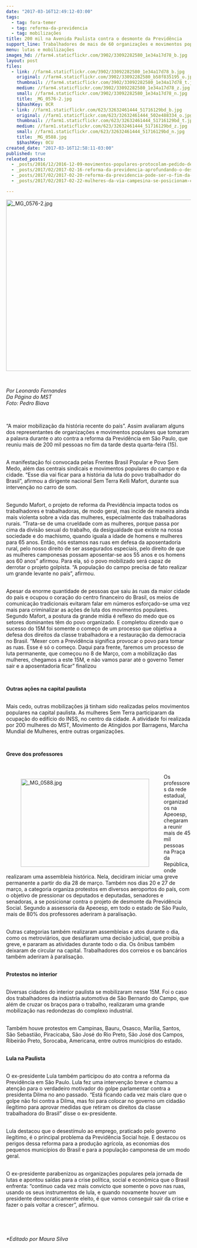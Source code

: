 ```yaml
---
date: "2017-03-16T12:49:12-03:00"
tags:
  - tag: fora-temer
  - tag: reforma-da-previdencia
  - tag: mobilizações
title: 200 mil na Avenida Paulista contra o desmonte da Previdência
support_line: Trabalhadores de mais de 60 organizações e movimentos populares realizaram ações durante toda a jornada do 15M
menu: lutas e mobilizações
images_hd: //farm4.staticflickr.com/3902/33092282580_1e34a17d78_b.jpg
layout: post
files:
  - link: //farm4.staticflickr.com/3902/33092282580_1e34a17d78_b.jpg
    original: //farm4.staticflickr.com/3902/33092282580_b58f835195_o.jpg
    thumbnail: //farm4.staticflickr.com/3902/33092282580_1e34a17d78_t.jpg
    medium: //farm4.staticflickr.com/3902/33092282580_1e34a17d78_z.jpg
    small: //farm4.staticflickr.com/3902/33092282580_1e34a17d78_n.jpg
    title: _MG_0576-2.jpg
    $$hashKey: 0CR
  - link: //farm1.staticflickr.com/623/32632461444_51716129bd_b.jpg
    original: //farm1.staticflickr.com/623/32632461444_502e488334_o.jpg
    thumbnail: //farm1.staticflickr.com/623/32632461444_51716129bd_t.jpg
    medium: //farm1.staticflickr.com/623/32632461444_51716129bd_z.jpg
    small: //farm1.staticflickr.com/623/32632461444_51716129bd_n.jpg
    title: _MG_0588.jpg
    $$hashKey: 0CU
created_date: "2017-03-16T12:58:11-03:00"
published: true
releated_posts:
  - _posts/2016/12/2016-12-09-movimentos-populares-protocolam-pedido-de-impeachment-de-temer.md
  - _posts/2017/02/2017-02-16-reforma-da-previdencia-aprofundando-o-deserto-na-vida-dos-trabalhadores.md
  - _posts/2017/02/2017-02-20-reforma-da-previdencia-pode-ser-o-fim-da-aposentadoria-rural-afirmam-agricultores.md
  - _posts/2017/02/2017-02-22-mulheres-da-via-campesina-se-posicionam-contra-a-reforma-da-previdencia-social.md

---
```

<p>
<style type="text/css">p.p1 {margin: 0.0px 0.0px 0.0px 0.0px; text-align: justify; font: 12.0px Helvetica; color: #454545}
</style>
<img alt="_MG_0576-2.jpg" height="467" src="//farm4.staticflickr.com/3902/33092282580_1e34a17d78_b.jpg" width="700" /></p>

<p>&nbsp;</p>

<p><i>Por Leonardo Fernandes<br />
Da P&aacute;gina do MST<br />
Foto: Pedro Biava</i></p>

<p>&nbsp;</p>

<p>&ldquo;A maior mobiliza&ccedil;&atilde;o da hist&oacute;ria recente do pa&iacute;s&rdquo;. Assim avaliaram alguns dos representantes de organiza&ccedil;&otilde;es e movimentos populares que tomaram a palavra durante o ato contra a reforma da Previd&ecirc;ncia em S&atilde;o Paulo, que reuniu mais de 200 mil pessoas no fim da tarde desta quarta-feira (15).&nbsp;</p>

<p><br />
A manifesta&ccedil;&atilde;o foi convocada pelas Frentes Brasil Popular e Povo Sem Medo, al&eacute;m das centrais sindicais e movimentos populares do campo e da cidade. &ldquo;Esse dia vai ficar para a hist&oacute;ria da luta do povo trabalhador do Brasil&rdquo;, afirmou a dirigente nacional Sem Terra Kelli Mafort, durante sua interven&ccedil;&atilde;o no carro de som.</p>

<p><br />
Segundo Mafort, o projeto de reforma da Previd&ecirc;ncia impacta todos os trabalhadores e trabalhadoras, de modo geral, mas incide de maneira ainda mais violenta sobre a vida das mulheres, especialmente das trabalhadoras rurais. &ldquo;Trata-se de uma crueldade com as mulheres, porque passa por cima da divis&atilde;o sexual do trabalho, da desigualdade que existe na nossa sociedade e do machismo, quando iguala a idade de homens e mulheres para 65 anos. Ent&atilde;o, n&oacute;s estamos nas ruas em defesa da aposentadoria rural, pelo nosso direito de ser assegurados especiais, pelo direito de que as mulheres camponesas possam aposentar-se aos 55 anos e os homens aos 60 anos&rdquo; afirmou. Para ela, s&oacute; o povo mobilizado ser&aacute; capaz de derrotar o projeto golpista. &ldquo;A popula&ccedil;&atilde;o do campo precisa de fato realizar um grande levante no pa&iacute;s&rdquo;, afirmou.&nbsp;</p>

<p><br />
Apesar da enorme quantidade de pessoas que saiu &agrave;s ruas da maior cidade do pa&iacute;s e ocupou o cora&ccedil;&atilde;o do centro financeiro do Brasil, os meios de comunica&ccedil;&atilde;o tradicionais evitaram falar em n&uacute;meros esfor&ccedil;ado-se uma vez mais para criminalizar as a&ccedil;&otilde;es de luta dos movimentos populares. Segundo Mafort, a postura da grande m&iacute;dia &eacute; reflexo do medo que os setores dominantes t&ecirc;m do povo organizado. E completou dizendo que o sucesso do 15M foi somente o come&ccedil;o de um processo que objetiva a defesa dos direitos da classe trabalhadora e a restaura&ccedil;&atilde;o da democracia no Brasil. &ldquo;Mexer com a Previd&ecirc;ncia significa provocar o povo para tomar as ruas. Esse &eacute; s&oacute; o come&ccedil;o. Daqui para frente, faremos um processo de luta permanente, que come&ccedil;ou no 8 de Mar&ccedil;o, com a mobiliza&ccedil;&atilde;o das mulheres, chegamos a este 15M, e n&atilde;o vamos parar at&eacute; o governo Temer sair e a aposentadoria ficar&rdquo; finalizou</p>

<p>&nbsp;</p>

<p><strong>Outras a&ccedil;&otilde;es na capital paulista</strong></p>

<p><br />
Mais cedo, outras mobiliza&ccedil;&otilde;es j&aacute; tinham sido realizadas pelos movimentos populares na capital paulista. As mulheres Sem Terra participaram da ocupa&ccedil;&atilde;o do edif&iacute;cio do INSS, no centro da cidade. A atividade foi realizada por 200 mulheres do MST, Movimento de Atingidos por Barragens, Marcha Mundial de Mulheres, entre outras organiza&ccedil;&otilde;es.&nbsp;</p>

<p>&nbsp;</p>

<p><strong>Greve dos professores&nbsp;</strong></p>

<p>&nbsp;</p>

<figure class="image" style="float:left"><img alt="_MG_0588.jpg" height="240" src="//farm1.staticflickr.com/623/32632461444_51716129bd_b.jpg" width="350" />
<figcaption></figcaption>
</figure>

<p>Os professores da rede estadual, organizados na Apeoesp, chegaram a reunir mais de 45 mil pessoas na Pra&ccedil;a da Rep&uacute;blica, onde realizaram uma assembleia hist&oacute;rica. Nela, decidiram iniciar uma greve permanente a partir do dia 28 de mar&ccedil;o. Tamb&eacute;m nos dias 20 e 27 de mar&ccedil;o, a categoria organiza protestos em diversos aeroportos do pa&iacute;s, com o objetivo de pressionar os deputados e deputadas, senadores e senadoras, a se posicionar contra o projeto de desmonte da Previd&ecirc;ncia Social. Segundo a assessoria da Apeoesp, em todo o estado de S&atilde;o Paulo, mais de 80% dos professores aderiram &agrave; paralisa&ccedil;&atilde;o.&nbsp;</p>

<p><br />
Outras categorias tamb&eacute;m realizaram assembleias e atos durante o dia, como os metrovi&aacute;rios, que desafiaram uma decis&atilde;o judicial, que proibia a greve, e pararam as atividades durante todo o dia. Os &ocirc;nibus tamb&eacute;m deixaram de circular na capital. Trabalhadores dos correios e os banc&aacute;rios tamb&eacute;m aderiram &agrave; paralisa&ccedil;&atilde;o.&nbsp;</p>

<p><br />
<strong>Protestos no interior</strong></p>

<p><br />
Diversas cidades do interior paulista se mobilizaram nesse 15M. Foi o caso dos trabalhadores da ind&uacute;stria automotiva de S&atilde;o Bernardo do Campo, que al&eacute;m de cruzar os bra&ccedil;os para o trabalho, realizaram uma grande mobiliza&ccedil;&atilde;o nas redondezas do complexo industrial.&nbsp;</p>

<p><br />
Tamb&eacute;m houve protestos em Campinas, Bauru, Osasco, Mar&iacute;lia, Santos, S&atilde;o Sebasti&atilde;o, Piracicaba, S&atilde;o Jos&eacute; do Rio Preto, S&atilde;o Jos&eacute; dos Campos, Ribeir&atilde;o Preto, Sorocaba, Americana, entre outros munic&iacute;pios do estado.&nbsp;</p>

<p><br />
<strong>Lula na Paulista</strong></p>

<p><br />
O ex-presidente Lula tamb&eacute;m participou do ato contra a reforma da Previd&ecirc;ncia em S&atilde;o Paulo. Lula fez uma interven&ccedil;&atilde;o breve e chamou a aten&ccedil;&atilde;o para o verdadeiro motivador do golpe parlamentar contra a presidenta Dilma no ano passado. &ldquo;Est&aacute; ficando cada vez mais claro que o golpe n&atilde;o foi contra a Dilma, mas foi para colocar no governo um cidad&atilde;o ileg&iacute;timo para aprovar medidas que retiram os direitos da classe trabalhadora do Brasil&rdquo; disse o ex-presidente.&nbsp;</p>

<p><br />
Lula destacou que o desest&iacute;mulo ao emprego, praticado pelo governo ileg&iacute;timo, &eacute; o principal problema da Previd&ecirc;ncia Social hoje. E destacou os perigos dessa reforma para a produ&ccedil;&atilde;o agr&iacute;cola, as economias dos pequenos munic&iacute;pios do Brasil e para a popula&ccedil;&atilde;o camponesa de um modo geral.&nbsp;</p>

<p><br />
O ex-presidente parabenizou as organiza&ccedil;&otilde;es populares pela jornada de lutas e apontou sa&iacute;das para a crise pol&iacute;tica, social e econ&ocirc;mica que o Brasil enfrenta: &ldquo;continuo cada vez mais convicto que somente o povo nas ruas, usando os seus instrumentos de lula, e quando novamente houver um presidente democraticamente eleito, &eacute; que vamos conseguir sair da crise e fazer o pa&iacute;s voltar a crescer&rdquo;, afirmou.&nbsp;</p>

<p>&nbsp;</p>

<p>&nbsp;</p>

<p><em>*Editado por Maura Silva&nbsp;</em></p>
